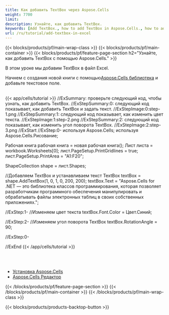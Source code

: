 ```yaml
---
title: Как добавить TextBox через Aspose.Cells
weight: 7700
limit:
description: Узнайте, как добавить TextBox.
keywords: [Add TextBox., how to add TextBox in Aspose.Cells., how to add TextBox using Aspose.Cells]
url: /ru/tutorial/add-textbox-in-excel
---
```

{{< blocks/products/pf/main-wrap-class >}}
{{< blocks/products/pf/main-container >}}
{{< blocks/products/pf/feature-page-section h2="Узнайте, как добавить TextBox с помощью Aspose.Cells." >}}

<p>
В этом уроке мы добавим TextBox в файл Excel.
</p>

<p>
 Начнем с создания новой книги с помощью<a href="https://www.nuget.org/packages/Aspose.Cells">Aspose.Cells библиотека</a> и добавьте текстовое поле.
</p>

<br />
{{< app/cells/tutorial >}}
//ExSummary: проверьте следующий код, чтобы узнать, как добавить TextBox.
//ExStepSummary:0: следующий код показывает, как добавить TextBox и задать текст.
//ExStepImage:0:step-1.png
//ExStepSummary:1: следующий код показывает, как изменить цвет текста.
//ExStepImage:1:step-2.png
//ExStepSummary:2: следующий код показывает, как изменить угол поворота TextBox.
//ExStepImage:2:step-3.png
//ExStart
//ExStep:0-
используя Aspose.Cells;
используя Aspose.Cells.Рисование;

Рабочая книга рабочая книга = новая рабочая книга();
Лист листа = workbook.Worksheets[0];
лист.PageSetup.PrintGridlines = true;
лист.PageSetup.PrintArea = "A1:F20";

ShapeCollection shape = лист.Shapes;

//Добавляем TextBox и устанавливаем текст
TextBox textBox = shape.AddTextBox(1, 0, 1, 0, 200, 200);
textBox.Text = "Aspose.Cells for .NET — это библиотека классов программирования, которая позволяет разработчикам программного обеспечения манипулировать и обрабатывать файлы электронных таблиц в своих собственных приложениях.";

//ExStep:1-
//Изменяем цвет текста
textBox.Font.Color = Цвет.Синий;

//ExStep:2-
//Изменяем угол поворота TextBox
textBox.RotationAngle = 90;

//ExStep:0-

//ExEnd
{{< /app/cells/tutorial >}}
<br />

<br />
<br />
<div class="code-sample">
    <ul class="link-list">
        <li class="link-item"><a href="https://docs.aspose.com/cells/net/installation/">Установка Aspose.Cells</a></li>
        <li class="link-item"><a href="https://products.aspose.app/cells/editor/">Aspose.Cells Редактор</a></li>
    </ul>
</div>

{{< /blocks/products/pf/feature-page-section >}}
{{< /blocks/products/pf/main-container >}}
{{< /blocks/products/pf/main-wrap-class >}}

{{< blocks/products/products-backtop-button >}}